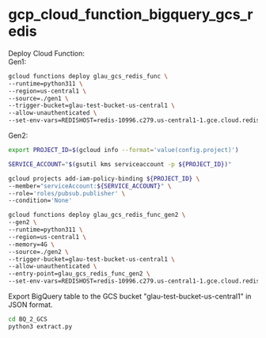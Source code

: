 # gcp_cloud_function_bigquery_gcs_redis

Deploy Cloud Function:    
Gen1:
```bash
gcloud functions deploy glau_gcs_redis_func \
--runtime=python311 \
--region=us-central1 \
--source=./gen1 \
--trigger-bucket=glau-test-bucket-us-central1 \
--allow-unauthenticated \
--set-env-vars=REDISHOST=redis-10996.c279.us-central1-1.gce.cloud.redislabs.com,REDISPORT=10996,REDISPASSWORD=xnurcS28JREs9S8HHemx2cKc1jLFi3ua
```
   
Gen2: 
```bash
export PROJECT_ID=$(gcloud info --format='value(config.project)')

SERVICE_ACCOUNT="$(gsutil kms serviceaccount -p ${PROJECT_ID})"

gcloud projects add-iam-policy-binding ${PROJECT_ID} \
--member="serviceAccount:${SERVICE_ACCOUNT}" \
--role='roles/pubsub.publisher' \
--condition='None'

gcloud functions deploy glau_gcs_redis_func_gen2 \
--gen2 \
--runtime=python311 \
--region=us-central1 \
--memory=4G \
--source=./gen2 \
--trigger-bucket=glau-test-bucket-us-central1 \
--allow-unauthenticated \
--entry-point=glau_gcs_redis_func_gen2 \
--set-env-vars=REDISHOST=redis-10996.c279.us-central1-1.gce.cloud.redislabs.com,REDISPORT=10996,REDISPASSWORD=xnurcS28JREs9S8HHemx2cKc1jLFi3ua
```

    
Export BigQuery table to the GCS bucket "glau-test-bucket-us-central1" in JSON format.
```bash
cd BQ_2_GCS
python3 extract.py
```    



